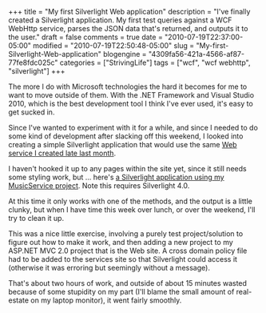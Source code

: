 +++
title = "My first Silverlight Web application"
description = "I've finally created a Silverlight application. My first test queries against a WCF WebHttp service, parses the JSON data that's returned, and outputs it to the user."
draft = false
comments = true
date = "2010-07-19T22:37:00-05:00"
modified = "2010-07-19T22:50:48-05:00"
slug = "My-first-Silverlight-Web-application"
blogengine = "4309fa56-421a-4566-af87-77fe8fdc025c"
categories = ["StrivingLife"]
tags = ["wcf", "wcf webhttp", "silverlight"]
+++

<p>The more I do with Microsoft technologies the hard it becomes for me to want to move outside of them. With the .NET Framework and Visual Studio 2010, which is the best development tool I think I've ever used, it's easy to get sucked in.</p>
<p>Since I've wanted to experiment with it for a while, and since I needed to do some kind of development after slacking off this weekend, I looked into creating a simple Silverlight application that would use the same <a href="/post/tutorial-aspnet-c-sharp-wcf-webhttp-service-with-jquery-table-of-contents/">Web service I created late last month</a>.</p>
<p>I haven't hooked it up to any pages within the site yet, since it still needs some styling work, but ... here's&nbsp;<a rel="external" href="http://jamesrskemp.com/Projects/MusicServiceSilverlight">a Silverlight application using&nbsp;my MusicService project</a>. Note this requires Silverlight 4.0.</p>
<p>At this time it only works with one of the methods, and the output is a little clunky, but when I have time this week over lunch, or over the weekend, I'll try to clean it up.</p>
<p>This was a nice little exercise, involving a purely test project/solution to figure out how to make it work, and then adding a&nbsp;new project to my ASP.NET MVC 2.0 project that is the Web site. A cross domain policy file had to be added to the services site so that Silverlight could access it (otherwise it was erroring but seemingly without a message).</p>
<p>That's about two hours of work, and outside of about 15 minutes wasted because of some stupidity on my part (I'll blame the small amount of real-estate on my laptop monitor), it went fairly smoothly.</p>
